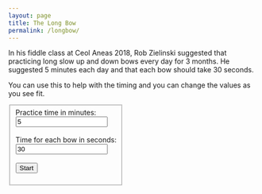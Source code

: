 ```yaml
---
layout: page
title: The Long Bow
permalink: /longbow/
---
```

In his fiddle class at Ceol Aneas 2018, Rob Zielinski suggested that practicing
long slow up and down bows every day for 3 months. He suggested 5 minutes each
day and that each bow should take 30 seconds.

You can use this to help with the timing and you can change the values as you see fit.

<fieldset class="fieldset-auto-width">
<form id="parameters" method="get">
      <label>Practice time in minutes:</label><br />
      <input type="number" id="practice-time" name="practiceTime" value="5"><br />
      <br />
      <label>Time for each bow in seconds:</label><br />
      <input type="number" id="bow-time" name="bowTime" value="30"><br />
      <br />
	  <input type="button" class="filterButton" onclick="bowTimer(practiceTime.value, bowTime.value)" value="Start">
</form>
</fieldset>
<br />
<div id="main"></div>


<style>
.myProgress {
  width: 100%;
  height: 30px;
  position: relative;
  background-color: #ddd;
}

.myBar {
  background-color: lightsteelblue;
  width: 0px;
  height: 30px;
  position: absolute;
}

.fieldset-auto-width {
    display: inline-block;
}
</style>

<script>
async function bowTimer(practiceTime, bowTime) {
    var repeats = Math.ceil((practiceTime * 60)/bowTime);
    var repeat;

    for (repeat=1;repeat<=repeats;repeat++) {
        appendDiv(repeat, bowTime);
        drawTimer(repeat, bowTime);
        await sleep(1000 * bowTime);
    }
}

function appendDiv (repeat, bowTime) {
    var divProgress = document.createElement("div");
    divProgress.id = "progress" + repeat;
    divProgress.setAttribute('class', 'myProgress');
    document.getElementById("main").appendChild(divProgress);
    var divBar = document.createElement("div");
    divBar.id = "bar" + repeat;
    divBar.setAttribute('class', 'myBar');
    if (repeat % 2) {
        divBar.innerHTML = "Down";
    } else {
        divBar.innerHTML = "Up";
    }   
    document.getElementById("progress" + repeat).appendChild(divBar);
}

function drawTimer(repeat, bowTime) {
  var elem = document.getElementById("bar" + repeat);
  var width = 0;
  var id = setInterval(frame, 1000);
  function frame() {
    if (width >= 99) {
      clearInterval(id);
    } else {
      width += 100 / bowTime;
      elem.style.width = width + '%';
    }
  }
}

function sleep(ms) {
  return new Promise(resolve => setTimeout(resolve, ms));
}
</script>
